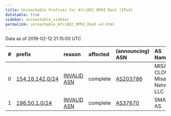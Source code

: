 ```yaml
---
title: Unreachable Prefixes for AfriNIC RPKI Root (IPv4)
datatable: true
sidebar: unreachable_sidebar
permalink: unreachable_AfriNIC_RPKI_Root-v4.html
---
```


Data as of 2019-02-12 21:15:00 UTC


<div class="datatable-begin"></div>

|   # | prefix                                                   | reason                                                                                                  | affected   | (announcing) ASN                         | AS Name                           |   unreachable /24s |
|----:|:---------------------------------------------------------|:--------------------------------------------------------------------------------------------------------|:-----------|:-----------------------------------------|:----------------------------------|-------------------:|
|   0 | [154.16.142.0/24](https://stat.ripe.net/154.16.142.0/24) | [INVALID ASN](https://rpki-validator.ripe.net/announcement-preview?asn=AS203786&prefix=154.16.142.0/24) | complete   | [AS203786](unreachable_AS203786-v4.html) | MISAKA-CLOUD - Misaka Network LLC |                  1 |
|   1 | [196.50.1.0/24](https://stat.ripe.net/196.50.1.0/24)     | [INVALID ASN](https://rpki-validator.ripe.net/announcement-preview?asn=AS37670&prefix=196.50.1.0/24)    | complete   | [AS37670](unreachable_AS37670-v4.html)   | SMART-AS                          |                  1 |

<div class="datatable-end"></div>